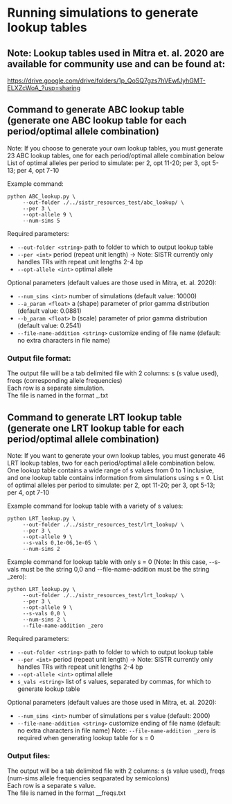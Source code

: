 # Running simulations to generate lookup tables

## Note: Lookup tables used in Mitra et. al. 2020 are available for community use and can be found at:
https://drive.google.com/drive/folders/1p_QoSQ7gzs7hVEwfJyhGMT-ELXZcWoA_?usp=sharing

## Command to generate ABC lookup table (generate one ABC lookup table for each period/optimal allele combination)
Note: If you choose to generate your own lookup tables, you must generate 23 ABC lookup tables, one for each period/optimal allele combination below  
List of optimal alleles per period to simulate: per 2, opt 11-20; per 3, opt 5-13; per 4, opt 7-10  

Example command:
```
python ABC_lookup.py \
     --out-folder ./../sistr_resources_test/abc_lookup/ \
     --per 3 \
     --opt-allele 9 \
     --num-sims 5
```

Required parameters:  
* `--out-folder <string>` path to folder to which to output lookup table
* `--per <int>` period (repeat unit length) -> Note: SISTR currently only handles TRs with repeat unit lengths 2-4 bp  
* `--opt-allele <int>` optimal allele   

Optional parameters (default values are those used in Mitra, et. al. 2020):
* `--num_sims <int>` number of simulations  (default value: 10000)
* `--a_param <float>` a (shape) parameter of prior gamma distribution (default value: 0.0881)  
* `--b_param <float>` b (scale) parameter of prior gamma distribution (default value: 0.2541)
* `--file-name-addition <string>` customize ending of file name (default: no extra characters in file name) 

### Output file format:
The output file will be a tab delimited file with 2 columns: s (s value used), freqs (corresponding allele frequencies)  
Each row is a separate simulation.  
The file is named in the format <per>_<opt-allele>.txt  

## Command to generate LRT lookup table (generate one LRT lookup table for each period/optimal allele combination)
Note: If you want to generate your own lookup tables, you must generate 46 LRT lookup tables, two for each period/optimal allele combination below. One lookup table contains a wide range of s values from 0 to 1 inclusive, and one lookup table contains information from simulations using s = 0.
List of optimal alleles per period to simulate: per 2, opt 11-20; per 3, opt 5-13; per 4, opt 7-10  

Example command for lookup table with a variety of s values:
```
python LRT_lookup.py \
     --out-folder ./../sistr_resources_test/lrt_lookup/ \
     --per 3 \
     --opt-allele 9 \
     --s-vals 0,1e-06,1e-05 \
     --num-sims 2  
```

Example command for lookup table with only s = 0 (Note: In this case, --s-vals must be the string 0,0 and --file-name-addition must be the string _zero):
```
python LRT_lookup.py \
     --out-folder ./../sistr_resources_test/lrt_lookup/ \
     --per 3 \
     --opt-allele 9 \
     --s-vals 0,0 \
     --num-sims 2 \
     --file-name-addition _zero  
```

Required parameters:  
* `--out-folder <string>` path to folder to which to output lookup table
* `--per <int>` period (repeat unit length) -> Note: SISTR currently only handles TRs with repeat unit lengths 2-4 bp  
* `--opt-allele <int>` optimal allele   
* `s_vals <string>` list of s values, separated by commas, for which to generate lookup table 

Optional parameters (default values are those used in Mitra, et. al. 2020):
* `--num_sims <int>` number of simulations per s value (default: 2000)
* `--file-name-addition <string>` customize ending of file name (default: no extra characters in file name)
Note: `--file-name-addition _zero` is required when generating lookup table for s = 0

### Output files:
The output will be a tab delimited file with 2 columns: s (s value used), freqs (num-sims allele frequencies seqparated by semicolons)  
Each row is a separate s value.  
The file is named in the format <per>_<opt-allele><file-name-addition>_freqs.txt